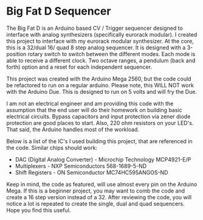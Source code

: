 Big Fat D Sequencer
=========

The Big Fat D is an Arduino based CV / Trigger sequencer designed to interface with analog synthesizers (specifically eurorack modular). I created this project to interface with my eurorack modular synthesizer. At the core, this is a 32/dual 16/ quad 8 step analog sequencer. It is designed with a 3-position rotary switch to switch between the different modes. Each mode is able to receive a different clock. Two octave ranges, a pendulum (back and forth) option and a reset for each independent sequencer.

This project was created with the Arduino Mega 2560, but the code could be refactored to run on a regular arduino. Please note, this WILL NOT work with the Arduino Due. This is designed to run on 5 volts and will fry the Due.

I am not an electrical engineer and am providing this code with the assumption that the end user will do their homework on building basic electrical circuits. Bypass capacitors and input protection via zener diode protection are good places to start. Also, 220 ohm resistors on your LED's. That said, the Arduino handles most of the workload.

Below is a list of the IC's I used building this project, that are referenced in the code. Similar chips should work:

- DAC (Digital Analog Converter) - Microchip Technology MCP4921-E/P
- Multiplexers - NXP Semiconductors 568-1689-5-ND
- Shift Registers - ON Semiconductor MC74HC595ANGOS-ND 

Keep in mind, the code as featured, will use almost every pin on the Arduino Mega. If this is a beginner project, you may want to comb the code and create a 16 step version instead of a 32. After reviewing the code, you will notice a lot is repeated to create the single, dual and quad sequencers. Hope you find this useful.
